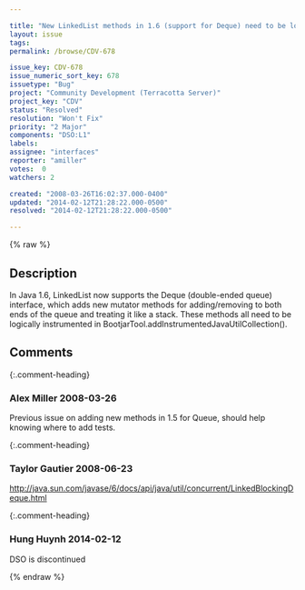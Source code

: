 ```yaml
---

title: "New LinkedList methods in 1.6 (support for Deque) need to be logically instrumented"
layout: issue
tags: 
permalink: /browse/CDV-678

issue_key: CDV-678
issue_numeric_sort_key: 678
issuetype: "Bug"
project: "Community Development (Terracotta Server)"
project_key: "CDV"
status: "Resolved"
resolution: "Won't Fix"
priority: "2 Major"
components: "DSO:L1"
labels: 
assignee: "interfaces"
reporter: "amiller"
votes:  0
watchers: 2

created: "2008-03-26T16:02:37.000-0400"
updated: "2014-02-12T21:28:22.000-0500"
resolved: "2014-02-12T21:28:22.000-0500"

---
```




{% raw %}



## Description

<div markdown="1" class="description">

In Java 1.6, LinkedList now supports the Deque (double-ended queue) interface, which adds new mutator methods for adding/removing to both ends of the queue and treating it like a stack.  These methods all need to be logically instrumented in BootjarTool.addInstrumentedJavaUtilCollection().  



</div>

## Comments


{:.comment-heading}
### **Alex Miller** <span class="date">2008-03-26</span>

<div markdown="1" class="comment">

Previous issue on adding new methods in 1.5 for Queue, should help knowing where to add tests.

</div>


{:.comment-heading}
### **Taylor Gautier** <span class="date">2008-06-23</span>

<div markdown="1" class="comment">

http://java.sun.com/javase/6/docs/api/java/util/concurrent/LinkedBlockingDeque.html

</div>


{:.comment-heading}
### **Hung Huynh** <span class="date">2014-02-12</span>

<div markdown="1" class="comment">

DSO is discontinued

</div>



{% endraw %}
